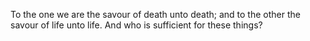 To the one we are the savour of death unto death; and to the other the savour of life unto life. And who is sufficient for these things?
